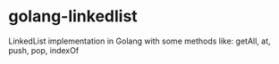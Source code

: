 # golang-linkedlist
LinkedList implementation in Golang with some methods like: getAll, at, push, pop, indexOf
